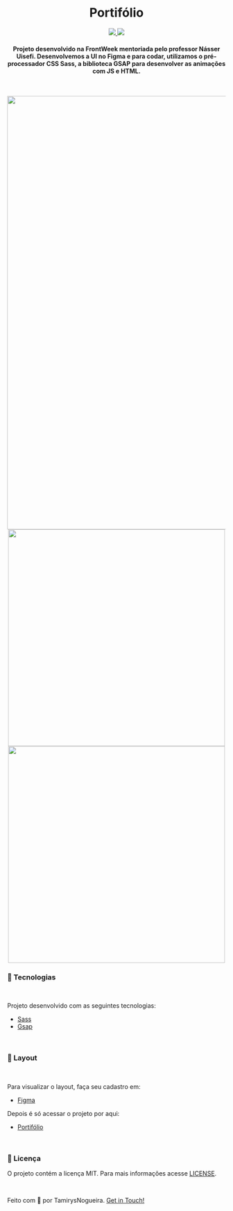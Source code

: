 
<h1 align="center">
    Portifólio 
</h1>

<p align="center">
    <a href="https://www.codacy.com/gh/tamirysnogueira/Deezer/dashboard?utm_source=github.com&amp;utm_medium=referral&amp;utm_content=tamirysnogueira/Deezer&amp;utm_campaign=Badge_Grade">
        <img src="https://app.codacy.com/project/badge/Grade/8e9d1480fb764ecea6f64906087b1449">
    </a>
    <a href="https://github.com/tamirysnogueira/Deezer/blob/master/LICENSE">
        <img src="https://img.shields.io/badge/License-MIT-yellow.svg">
    </a>    
</p>

<h4 align="center">
    Projeto desenvolvido na FrontWeek mentoriada pelo professor Násser Uisefi.
    Desenvolvemos a UI no Figma e para codar, utilizamos o pré-processador CSS Sass, a biblioteca GSAP para desenvolver as animações com JS e HTML.
</h4>
<br>
<p align="center">
    <img src = "gif/desktop.gif" width="1000px">
    <img src = "gif/tablet.gif" width="500px">
    <img src = "gif/celular.gif" width="500px">
</p>

### 🚀 Tecnologias
<br>
<p> Projeto desenvolvido com as seguintes tecnologias: </p>

- [Sass](https://sass-lang.com/)
- [Gsap](https://greensock.com/gsap/)

<br>

### 🔖 Layout
<br>
<p> Para visualizar o layout, faça seu cadastro em: </p>

- [Figma](https://www.figma.com/)

<p> Depois é só acessar o projeto por aqui: </p>

- [Portifólio](https://www.figma.com/file/yEW0JLoL3S7Zw4fAagNvyf/Portif%C3%B3lio?node-id=0%3A1)

<br>

### 📝 Licença
O projeto contém a licença MIT. Para mais informações acesse [LICENSE]().

<br>

Feito com 💖 por TamirysNogueira. [Get in Touch!](https://www.linkedin.com/in/tamirys-nogueira-346958205/)